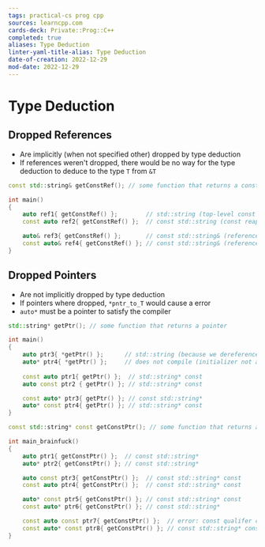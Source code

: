 ```yaml
---
tags: practical-cs prog cpp
sources: learncpp.com
cards-deck: Private::Prog::C++
completed: true
aliases: Type Deduction
linter-yaml-title-alias: Type Deduction
date-of-creation: 2022-12-29
mod-date: 2022-12-29
---
```


# Type Deduction

## Dropped References
- Are implicitly (when not specified other) dropped by type deduction
- If references weren't dropped, there would be no way for the type deduction to deduce to the type `T` from `&T`
```cpp
const std::string& getConstRef(); // some function that returns a const reference

int main()
{
    auto ref1{ getConstRef() };        // std::string (top-level const and reference dropped)
    const auto ref2{ getConstRef() };  // const std::string (const reapplied, reference dropped)

    auto& ref3{ getConstRef() };       // const std::string& (reference reapplied, low-level const not dropped)
    const auto& ref4{ getConstRef() }; // const std::string& (reference and const reapplied)
}
```

## Dropped Pointers
- Are not implicitly dropped by type deduction
- If pointers where dropped, `*pntr_to_T` would cause a error
- `auto*` must be a pointer to satisfy the compiler
```cpp
std::string* getPtr(); // some function that returns a pointer

int main()
{
    auto ptr3{ *getPtr() };      // std::string (because we dereferenced getPtr())
    auto* ptr4{ *getPtr() };     // does not compile (initializer not a pointer)
	
	const auto ptr1{ getPtr() };  // std::string* const
    auto const ptr2 { getPtr() }; // std::string* const

    const auto* ptr3{ getPtr() }; // const std::string*
    auto* const ptr4{ getPtr() }; // std::string* const
}

const std::string* const getConstPtr(); // some function that returns a const pointer to a const value

int main_brainfuck()
{
	auto ptr1{ getConstPtr() };  // const std::string*
    auto* ptr2{ getConstPtr() }; // const std::string*

    auto const ptr3{ getConstPtr() };  // const std::string* const
    const auto ptr4{ getConstPtr() };  // const std::string* const

    auto* const ptr5{ getConstPtr() }; // const std::string* const
    const auto* ptr6{ getConstPtr() }; // const std::string*

    const auto const ptr7{ getConstPtr() };  // error: const qualifer can not be applied twice
    const auto* const ptr8{ getConstPtr() }; // const std::string* const
}
```
